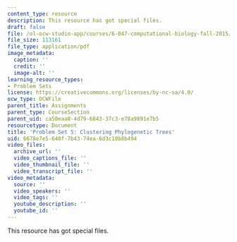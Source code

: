 ```yaml
---
content_type: resource
description: This resource has got special files.
draft: false
file: /ol-ocw-studio-app/courses/6-047-computational-biology-fall-2015/6678e7e5640f7b4374ea6d3c10b8b494_MIT6_047F15_pset5.pdf
file_size: 113161
file_type: application/pdf
image_metadata:
  caption: ''
  credit: ''
  image-alt: ''
learning_resource_types:
- Problem Sets
license: https://creativecommons.org/licenses/by-nc-sa/4.0/
ocw_type: OCWFile
parent_title: Assignments
parent_type: CourseSection
parent_uid: ca50eaa8-4d79-6843-37c3-e78a9891e7b5
resourcetype: Document
title: 'Problem Set 5: Clustering Phylogenetic Trees'
uid: 6678e7e5-640f-7b43-74ea-6d3c10b8b494
video_files:
  archive_url: ''
  video_captions_file: ''
  video_thumbnail_file: ''
  video_transcript_file: ''
video_metadata:
  source: ''
  video_speakers: ''
  video_tags: ''
  youtube_description: ''
  youtube_id: ''
---
```

This resource has got special files.